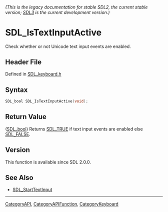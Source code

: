 ###### (This is the legacy documentation for stable SDL2, the current stable version; [SDL3](https://wiki.libsdl.org/SDL3/) is the current development version.)
# SDL_IsTextInputActive

Check whether or not Unicode text input events are enabled.

## Header File

Defined in [SDL_keyboard.h](https://github.com/libsdl-org/SDL/blob/SDL2/include/SDL_keyboard.h)

## Syntax

```c
SDL_bool SDL_IsTextInputActive(void);
```

## Return Value

([SDL_bool](SDL_bool)) Returns [SDL_TRUE](SDL_TRUE) if text input events
are enabled else [SDL_FALSE](SDL_FALSE).

## Version

This function is available since SDL 2.0.0.

## See Also

- [SDL_StartTextInput](SDL_StartTextInput)

----
[CategoryAPI](CategoryAPI), [CategoryAPIFunction](CategoryAPIFunction), [CategoryKeyboard](CategoryKeyboard)

